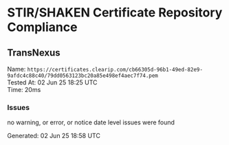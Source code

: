 # STIR/SHAKEN Certificate Repository Compliance

## TransNexus

Name: `https://certificates.clearip.com/cb66305d-96b1-49ed-82e9-9afdc4c88c40/79dd0563123bc20a85e498ef4aec7f74.pem`\
Tested At: 02 Jun 25 18:25 UTC\
Time: 20ms

### Issues

no warning, or error, or notice date level issues were found

Generated: 02 Jun 25 18:58 UTC